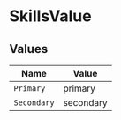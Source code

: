 # SkillsValue


## Values

| Name        | Value       |
| ----------- | ----------- |
| `Primary`   | primary     |
| `Secondary` | secondary   |